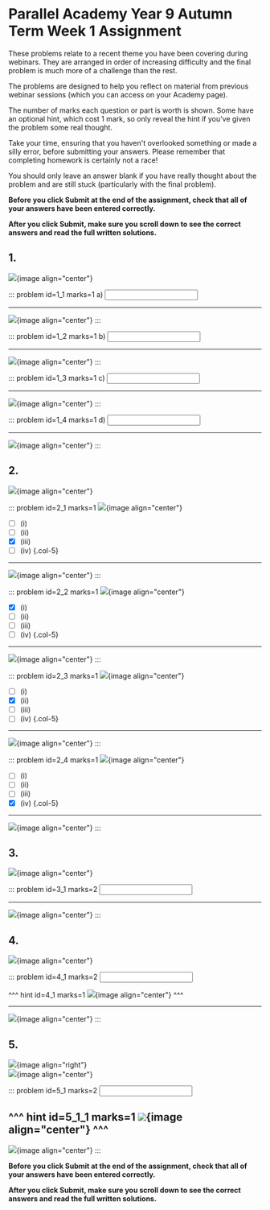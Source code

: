# Parallel Academy Year 9 Autumn Term Week 1 Assignment

These problems relate to a recent theme you have been covering during webinars. They are arranged in order of increasing difficulty and the final problem is much more of a challenge than the rest.  

The problems are designed to help you reflect on material from previous webinar sessions (which you can access on your Academy page).  

The number of marks each question or part is worth is shown. Some have an optional hint, which cost 1 mark, so only reveal the hint if you’ve given the problem some real thought.   

Take your time, ensuring that you haven't overlooked something or made a silly error, before submitting your answers. Please remember that completing homework is certainly not a race!  

You should only leave an answer blank if you have really thought about the problem and are still stuck (particularly with the final problem).  

**Before you click Submit at the end of the assignment, check that all of your answers have been entered correctly.** 
  
**After you click Submit, make sure you scroll down to see the correct answers and read the full written solutions.** 

## 1.	
![](/resources/academy-9aut-week-1/q1.png){image align="center"}  

::: problem id=1_1 marks=1
a) <input type="number" solution="11"/>  
 
---

![](/resources/academy-9aut-week-1/s1a.png){image align="center"}
:::  

::: problem id=1_2 marks=1
b) <input type="number" solution="27"/>  
 
---

![](/resources/academy-9aut-week-1/s1b.png){image align="center"}
:::  

::: problem id=1_3 marks=1
c) <input type="number" solution="6"/>  
 
---

![](/resources/academy-9aut-week-1/s1c.png){image align="center"}
:::  

::: problem id=1_4 marks=1
d) <input type="number" solution="20"/>  
 
---

![](/resources/academy-9aut-week-1/s1d.png){image align="center"}
:::  


## 2.
![](/resources/academy-9aut-week-1/q2.png){image align="center"}  

::: problem id=2_1 marks=1
![](/resources/academy-9aut-week-1/q2a.png){image align="center"}  
* [ ] (i)
* [ ] (ii)
* [x] (iii)
* [ ] (iv)
{.col-5}

---

![](/resources/academy-9aut-week-1/s2a.png){image align="center"}
:::  

::: problem id=2_2 marks=1
![](/resources/academy-9aut-week-1/q2b.png){image align="center"}  
* [x] (i)
* [ ] (ii)
* [ ] (iii)
* [ ] (iv)
{.col-5}

---

![](/resources/academy-9aut-week-1/s2b.png){image align="center"}
:::  

::: problem id=2_3 marks=1
![](/resources/academy-9aut-week-1/q2c.png){image align="center"}  
* [ ] (i)
* [x] (ii)
* [ ] (iii)
* [ ] (iv)
{.col-5} 

---

![](/resources/academy-9aut-week-1/s2c.png){image align="center"}
:::  

::: problem id=2_4 marks=1
![](/resources/academy-9aut-week-1/q2d.png){image align="center"}  
* [ ] (i)
* [ ] (ii)
* [ ] (iii)
* [x] (iv)
{.col-5}

---

![](/resources/academy-9aut-week-1/s2d.png){image align="center"}
:::  


## 3.
![](/resources/academy-9aut-week-1/q3.png){image align="center"}  

::: problem id=3_1 marks=2
<input type="number" solution="1"/>  

---

![](/resources/academy-9aut-week-1/s3.png){image align="center"}
:::  


## 4.
![](/resources/academy-9aut-week-1/q4.png){image align="center"}  

::: problem id=4_1 marks=2
<input type="number" solution="2"/>  

^^^ hint id=4_1 marks=1
![](/resources/academy-9aut-week-1/h4.png){image align="center"} 
^^^  
 
---

![](/resources/academy-9aut-week-1/s4.png){image align="center"}
:::  


## 5.
![](/resources/academy-4-week-2/4-skull.png){image align="right"}  
![](/resources/academy-9aut-week-1/q5.png){image align="center"}  

::: problem id=5_1 marks=2
<input type="number" solution="8"/> 

^^^ hint id=5_1_1 marks=1
![](/resources/academy-9aut-week-1/h5.png){image align="center"} 
^^^  
---

![](/resources/academy-9aut-week-1/s5.png){image align="center"}
:::  

**Before you click Submit at the end of the assignment, check that all of your answers have been entered correctly.** 
  
**After you click Submit, make sure you scroll down to see the correct answers and read the full written solutions.**  